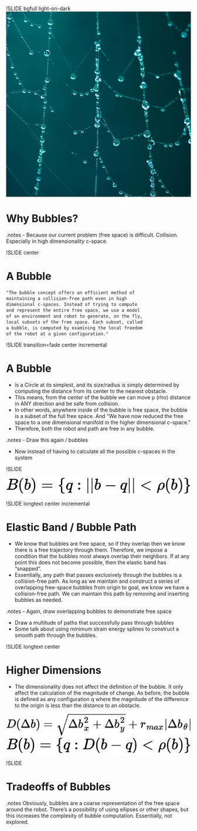 !SLIDE bgfull light-on-dark
![background](/file/cover/droplets.jpg)  

# Why Bubbles?

.notes - Because our current problem (free space) is difficult. Collision.  Especially in high dimensionality c-space.

!SLIDE center

# A Bubble

    "The bubble concept offers an efficient method of
    maintaining a collision-free path even in high 
    dimensional c-spaces. Instead of trying to compute 
    and represent the entire free space, we use a model 
    of an environment and robot to generate, on the fly, 
    local subsets of the free space. Each subset, called 
    a bubble, is computed by examining the local freedom 
    of the robot at a given configuration."
    
!SLIDE transition=fade center incremental

# A Bubble

- is a Circle at its simplest, and its size/radius is simply determined by computing the distance from its center to the nearest obstacle.
- This means, from the center of the bubble we can move ρ (rho) distance in ANY direction and be safe from collision.
- In other words, anywhere inside of the bubble is free space, the bubble is a subset of the full free space. And "We have now reduced the free space to a one dimensional manifold in the higher dimensional c-space."
- Therefore, both the robot and path are free in any bubble.

.notes - Draw this again / bubbles
- Now instead of having to calculate all the possible c-spaces in the system
    
!SLIDE

![bubblemath](bubblemath.png)

!SLIDE longtext center incremental

# Elastic Band / Bubble Path

* We know that bubbles are free space, so if they overlap then we know there is a free trajectory through them. Therefore, we impose a condition that the bubbles most always overlap their neighbors. If at any point this does not become possible, then the elastic band has “snapped”.
* Essentially, any path that passes exclusively through the bubbles is a collision-free path. As long as we maintain and construct a series of overlapping free-space bubbles from origin to goal, we know we have a collision-free path. We can maintain this path by removing and inserting bubbles as needed.

.notes - Again, draw overlapping bubbles to demonstrate free space
- Draw a multitude of paths that successfully pass through bubbles
- Some talk about using minimum strain energy splines to construct a smooth path through the bubbles.

!SLIDE longtext center

# Higher Dimensions

* The dimensionality does not affect the definition of the bubble. It only affect the calculation of the magnitude of change. As before, the bubble is defined as any configuration q where the magnitude of the difference to the origin is less than the distance to an obstacle.

![dimendist](dimensiondistance.png)
![newbubblemath](newbubblemath.png)

!SLIDE

# Tradeoffs of Bubbles

.notes Obviously, bubbles are a coarse representation of the free space around the robot. There’s a possibility of using ellipses or other shapes, but this increases the complexity of bubble computation. Essentially, not explored.